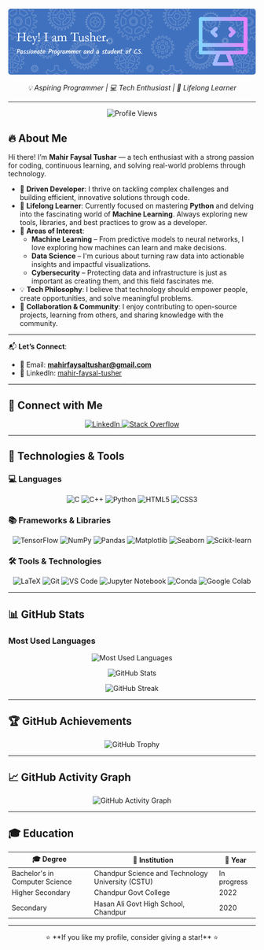 ![Header](./github-header-image%20(2).png)

<p align="center">
  <em>💡 Aspiring Programmer | 💻 Tech Enthusiast | 🚀 Lifelong Learner</em>
</p>

---
<p align="center">
  <img src="https://komarev.com/ghpvc/?username=m-f-tushar&label=Profile%20views&color=ff69b4&style=for-the-badge&rounded=true" alt="Profile Views" />
</p>

## 🔥 About Me

Hi there! I’m **Mahir Faysal Tushar** — a tech enthusiast with a strong passion for coding, continuous learning, and solving real-world problems through technology.

- 🎯 **Driven Developer**: I thrive on tackling complex challenges and building efficient, innovative solutions through code.  
- 🌱 **Lifelong Learner**: Currently focused on mastering **Python** and delving into the fascinating world of **Machine Learning**. Always exploring new tools, libraries, and best practices to grow as a developer.  
- 🎁 **Areas of Interest**:
  - **Machine Learning** – From predictive models to neural networks, I love exploring how machines can learn and make decisions.
  - **Data Science** – I'm curious about turning raw data into actionable insights and impactful visualizations.
  - **Cybersecurity** – Protecting data and infrastructure is just as important as creating them, and this field fascinates me.  
- 💡 **Tech Philosophy**: I believe that technology should empower people, create opportunities, and solve meaningful problems.  
- 🤝 **Collaboration & Community**: I enjoy contributing to open-source projects, learning from others, and sharing knowledge with the community.  

---

📬 **Let’s Connect**:  
- 📧 Email: **mahirfaysaltushar@gmail.com**  
- 🔗 LinkedIn: [mahir-faysal-tusher](https://www.linkedin.com/in/mahir-faysal-tusher/)

---

## 💬 Connect with Me

<p align="center" >
  <a href="https://www.linkedin.com/in/mahir-faysal-tusher" target="_blank" rel="noopener noreferrer">
    <img src="https://img.icons8.com/color/48/000000/linkedin.png" alt="LinkedIn" width="50" height="50" />
  </a>
  <a href="https://stackoverflow.com/users/YOUR-ID" target="_blank" rel="noopener noreferrer">
    <img src="https://img.icons8.com/color/48/000000/stackoverflow.png" alt="Stack Overflow" width="50" height="50" />
  </a>
</p>

---

## 🧰 Technologies & Tools

### 💻 Languages
<p align="center">
  <img src="https://img.icons8.com/color/48/000000/c-programming.png" alt="C" width="50" height="50" />
  <img src="https://upload.wikimedia.org/wikipedia/commons/1/18/ISO_C%2B%2B_Logo.svg" alt="C++" width="50" height="50" />
  <img src="https://img.icons8.com/color/48/000000/python--v1.png" alt="Python" width="50" height="50" />
  <img src="https://img.icons8.com/color/48/000000/html-5.png" alt="HTML5" width="50" height="50" />
  <img src="https://img.icons8.com/color/48/000000/css3.png" alt="CSS3" width="50" height="50" />
</p>

### 📚 Frameworks & Libraries
<p align="center">
  <img src="https://img.icons8.com/color/48/000000/tensorflow.png" alt="TensorFlow" width="50" height="50" />
  <img src="https://img.icons8.com/color/48/000000/numpy.png" alt="NumPy" width="50" height="50" />
  <img src="https://img.icons8.com/color/48/000000/pandas.png" alt="Pandas" width="50" height="50" />
  <img src="https://upload.wikimedia.org/wikipedia/commons/thumb/8/84/Matplotlib_icon.svg/120px-Matplotlib_icon.svg.png" alt="Matplotlib" width="50" height="50" />
  <img src="https://user-images.githubusercontent.com/315810/92159303-30d41100-edfb-11ea-8107-1c5352202571.png" alt="Seaborn" width="70" height="50" />
  <img src="https://upload.wikimedia.org/wikipedia/commons/0/05/Scikit_learn_logo_small.svg" alt="Scikit-learn" width="60" height="50" />
</p>

### 🛠 Tools & Technologies
<p align="center">
  <img src="https://upload.wikimedia.org/wikipedia/commons/thumb/9/92/LaTeX_logo.svg/256px-LaTeX_logo.svg.png" alt="LaTeX" width="50" height="50" />
  <img src="https://img.icons8.com/color/48/000000/git.png" alt="Git" width="50" height="50" />
  <img src="https://img.icons8.com/color/48/000000/visual-studio-code-2019.png" alt="VS Code" width="50" height="50" />
  <img src="https://upload.wikimedia.org/wikipedia/commons/3/38/Jupyter_logo.svg" alt="Jupyter Notebook" width="50" height="50" />
  <img src="https://cdn.jsdelivr.net/gh/devicons/devicon/icons/anaconda/anaconda-original.svg" alt="Conda" width="50" height="50" />
  <img src="https://colab.research.google.com/img/colab_favicon_256px.png" alt="Google Colab" width="50" height="50" />
</p>

---

## 📊 GitHub Stats
### Most Used Languages
<p align="center">
  <img src="https://github-readme-stats.vercel.app/api/top-langs/?username=m-f-tushar&layout=compact&theme=radical&border_radius=15" alt="Most Used Languages" />
</p>
<p align="center">
  <img src="https://github-readme-stats.vercel.app/api?username=m-f-tushar&show_icons=true&theme=radical&border_radius=15" alt="GitHub Stats" />
</p>
<p align="center">
  <img src="https://github-readme-streak-stats.herokuapp.com/?user=m-f-tushar&theme=radical&border_radius=15" alt="GitHub Streak" />
</p>

---

## 🏆 GitHub Achievements
<p align="center">
  <img src="https://github-profile-trophy.vercel.app/?username=m-f-tushar&theme=onedark&margin-w=20&border_radius=15" alt="GitHub Trophy" />
</p>

---

## 📈 GitHub Activity Graph
<p align="center">
  <img src="https://github-readme-activity-graph.vercel.app/graph?username=m-f-tushar&theme=github-dark&border_radius=15" alt="GitHub Activity Graph" />
</p>

---

## 🎓 Education
| 🎓 Degree | 🏫 Institution | 📅 Year |
|-----------|---------------------------------|--------------|
| Bachelor's in Computer Science | Chandpur Science and Technology University (CSTU) | In progress |
| Higher Secondary | Chandpur Govt College | 2022 |
| Secondary | Hasan Ali Govt High School, Chandpur | 2020 |

---

<p align="center">
  ⭐ **If you like my profile, consider giving a star!** ⭐
</p>
